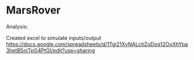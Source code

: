# MarsRover

Analysis:

Created excel to simulate inputs/output
https://docs.google.com/spreadsheets/d/1Tgi21XyNALctiZoDoq12OxXhYpa3hetB5niTpG4PtGI/edit?usp=sharing